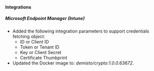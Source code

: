
#### Integrations

##### Microsoft Endpoint Manager (Intune)
- Added the following integration parameters to support credentials fetching object:
    - ID or Client ID
    - Token or Tenant ID 
    - Key or Client Secret
    - Certificate Thumbprint
- Updated the Docker image to: *demisto/crypto:1.0.0.63672*.
